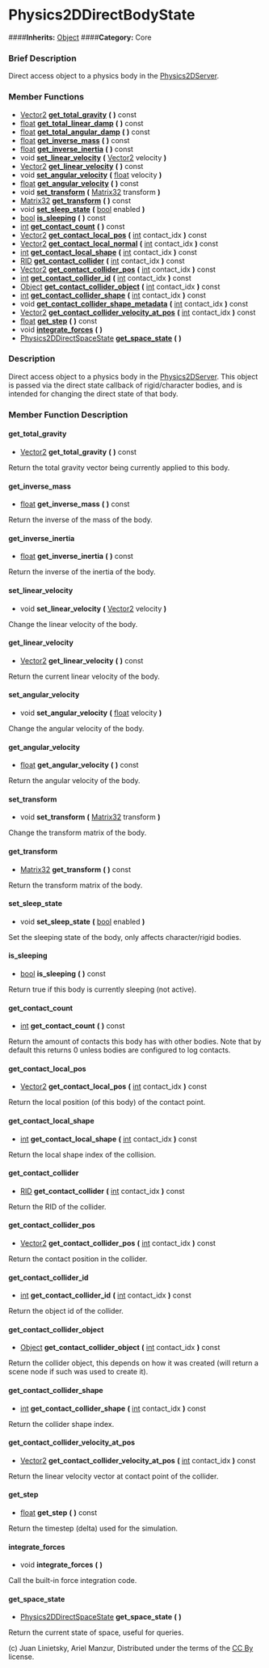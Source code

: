 #  Physics2DDirectBodyState  
####**Inherits:** [Object](class_object)
####**Category:** Core

###  Brief Description  
Direct access object to a physics body in the [Physics2DServer](class_physics2dserver).

###  Member Functions 
  * [Vector2](class_vector2)  **[get&#95;total&#95;gravity](#get_total_gravity)**  **(** **)** const
  * [float](class_float)  **[get&#95;total&#95;linear&#95;damp](#get_total_linear_damp)**  **(** **)** const
  * [float](class_float)  **[get&#95;total&#95;angular&#95;damp](#get_total_angular_damp)**  **(** **)** const
  * [float](class_float)  **[get&#95;inverse&#95;mass](#get_inverse_mass)**  **(** **)** const
  * [float](class_float)  **[get&#95;inverse&#95;inertia](#get_inverse_inertia)**  **(** **)** const
  * void  **[set&#95;linear&#95;velocity](#set_linear_velocity)**  **(** [Vector2](class_vector2) velocity  **)**
  * [Vector2](class_vector2)  **[get&#95;linear&#95;velocity](#get_linear_velocity)**  **(** **)** const
  * void  **[set&#95;angular&#95;velocity](#set_angular_velocity)**  **(** [float](class_float) velocity  **)**
  * [float](class_float)  **[get&#95;angular&#95;velocity](#get_angular_velocity)**  **(** **)** const
  * void  **[set&#95;transform](#set_transform)**  **(** [Matrix32](class_matrix32) transform  **)**
  * [Matrix32](class_matrix32)  **[get&#95;transform](#get_transform)**  **(** **)** const
  * void  **[set&#95;sleep&#95;state](#set_sleep_state)**  **(** [bool](class_bool) enabled  **)**
  * [bool](class_bool)  **[is&#95;sleeping](#is_sleeping)**  **(** **)** const
  * [int](class_int)  **[get&#95;contact&#95;count](#get_contact_count)**  **(** **)** const
  * [Vector2](class_vector2)  **[get&#95;contact&#95;local&#95;pos](#get_contact_local_pos)**  **(** [int](class_int) contact_idx  **)** const
  * [Vector2](class_vector2)  **[get&#95;contact&#95;local&#95;normal](#get_contact_local_normal)**  **(** [int](class_int) contact_idx  **)** const
  * [int](class_int)  **[get&#95;contact&#95;local&#95;shape](#get_contact_local_shape)**  **(** [int](class_int) contact_idx  **)** const
  * [RID](class_rid)  **[get&#95;contact&#95;collider](#get_contact_collider)**  **(** [int](class_int) contact_idx  **)** const
  * [Vector2](class_vector2)  **[get&#95;contact&#95;collider&#95;pos](#get_contact_collider_pos)**  **(** [int](class_int) contact_idx  **)** const
  * [int](class_int)  **[get&#95;contact&#95;collider&#95;id](#get_contact_collider_id)**  **(** [int](class_int) contact_idx  **)** const
  * [Object](class_object)  **[get&#95;contact&#95;collider&#95;object](#get_contact_collider_object)**  **(** [int](class_int) contact_idx  **)** const
  * [int](class_int)  **[get&#95;contact&#95;collider&#95;shape](#get_contact_collider_shape)**  **(** [int](class_int) contact_idx  **)** const
  * void  **[get&#95;contact&#95;collider&#95;shape&#95;metadata](#get_contact_collider_shape_metadata)**  **(** [int](class_int) contact_idx  **)** const
  * [Vector2](class_vector2)  **[get&#95;contact&#95;collider&#95;velocity&#95;at&#95;pos](#get_contact_collider_velocity_at_pos)**  **(** [int](class_int) contact_idx  **)** const
  * [float](class_float)  **[get&#95;step](#get_step)**  **(** **)** const
  * void  **[integrate&#95;forces](#integrate_forces)**  **(** **)**
  * [Physics2DDirectSpaceState](class_physics2ddirectspacestate)  **[get&#95;space&#95;state](#get_space_state)**  **(** **)**

###  Description  
Direct access object to a physics body in the [Physics2DServer](class_physics2dserver). This object is passed via the direct state callback of rigid/character bodies, and is intended for changing the direct state of that body.

###  Member Function Description  

#### <a name="get_total_gravity">get_total_gravity</a>
  * [Vector2](class_vector2)  **get&#95;total&#95;gravity**  **(** **)** const

Return the total gravity vector being currently applied to this body.

#### <a name="get_inverse_mass">get_inverse_mass</a>
  * [float](class_float)  **get&#95;inverse&#95;mass**  **(** **)** const

Return the inverse of the mass of the body.

#### <a name="get_inverse_inertia">get_inverse_inertia</a>
  * [float](class_float)  **get&#95;inverse&#95;inertia**  **(** **)** const

Return the inverse of the inertia of the body.

#### <a name="set_linear_velocity">set_linear_velocity</a>
  * void  **set&#95;linear&#95;velocity**  **(** [Vector2](class_vector2) velocity  **)**

Change the linear velocity of the body.

#### <a name="get_linear_velocity">get_linear_velocity</a>
  * [Vector2](class_vector2)  **get&#95;linear&#95;velocity**  **(** **)** const

Return the current linear velocity of the body.

#### <a name="set_angular_velocity">set_angular_velocity</a>
  * void  **set&#95;angular&#95;velocity**  **(** [float](class_float) velocity  **)**

Change the angular velocity of the body.

#### <a name="get_angular_velocity">get_angular_velocity</a>
  * [float](class_float)  **get&#95;angular&#95;velocity**  **(** **)** const

Return the angular velocity of the body.

#### <a name="set_transform">set_transform</a>
  * void  **set&#95;transform**  **(** [Matrix32](class_matrix32) transform  **)**

Change the transform matrix of the body.

#### <a name="get_transform">get_transform</a>
  * [Matrix32](class_matrix32)  **get&#95;transform**  **(** **)** const

Return the transform matrix of the body.

#### <a name="set_sleep_state">set_sleep_state</a>
  * void  **set&#95;sleep&#95;state**  **(** [bool](class_bool) enabled  **)**

Set the sleeping state of the body, only affects character/rigid bodies.

#### <a name="is_sleeping">is_sleeping</a>
  * [bool](class_bool)  **is&#95;sleeping**  **(** **)** const

Return true if this body is currently sleeping (not active).

#### <a name="get_contact_count">get_contact_count</a>
  * [int](class_int)  **get&#95;contact&#95;count**  **(** **)** const

Return the amount of contacts this body has with other bodies. Note that by default this returns 0 unless bodies are configured to log contacts.

#### <a name="get_contact_local_pos">get_contact_local_pos</a>
  * [Vector2](class_vector2)  **get&#95;contact&#95;local&#95;pos**  **(** [int](class_int) contact_idx  **)** const

Return the local position (of this body) of the contact point.

#### <a name="get_contact_local_shape">get_contact_local_shape</a>
  * [int](class_int)  **get&#95;contact&#95;local&#95;shape**  **(** [int](class_int) contact_idx  **)** const

Return the local shape index of the collision.

#### <a name="get_contact_collider">get_contact_collider</a>
  * [RID](class_rid)  **get&#95;contact&#95;collider**  **(** [int](class_int) contact_idx  **)** const

Return the RID of the collider.

#### <a name="get_contact_collider_pos">get_contact_collider_pos</a>
  * [Vector2](class_vector2)  **get&#95;contact&#95;collider&#95;pos**  **(** [int](class_int) contact_idx  **)** const

Return the contact position in the collider.

#### <a name="get_contact_collider_id">get_contact_collider_id</a>
  * [int](class_int)  **get&#95;contact&#95;collider&#95;id**  **(** [int](class_int) contact_idx  **)** const

Return the object id of the collider.

#### <a name="get_contact_collider_object">get_contact_collider_object</a>
  * [Object](class_object)  **get&#95;contact&#95;collider&#95;object**  **(** [int](class_int) contact_idx  **)** const

Return the collider object, this depends on how it was created (will return a scene node if such was used to create it).

#### <a name="get_contact_collider_shape">get_contact_collider_shape</a>
  * [int](class_int)  **get&#95;contact&#95;collider&#95;shape**  **(** [int](class_int) contact_idx  **)** const

Return the collider shape index.

#### <a name="get_contact_collider_velocity_at_pos">get_contact_collider_velocity_at_pos</a>
  * [Vector2](class_vector2)  **get&#95;contact&#95;collider&#95;velocity&#95;at&#95;pos**  **(** [int](class_int) contact_idx  **)** const

Return the linear velocity vector at contact point of the collider.

#### <a name="get_step">get_step</a>
  * [float](class_float)  **get&#95;step**  **(** **)** const

Return the timestep (delta) used for the simulation.

#### <a name="integrate_forces">integrate_forces</a>
  * void  **integrate&#95;forces**  **(** **)**

Call the built-in force integration code.

#### <a name="get_space_state">get_space_state</a>
  * [Physics2DDirectSpaceState](class_physics2ddirectspacestate)  **get&#95;space&#95;state**  **(** **)**

Return the current state of space, useful for queries.


(c) Juan Linietsky, Ariel Manzur, Distributed under the terms of the [CC By](https://creativecommons.org/licenses/by/3.0/legalcode) license.
